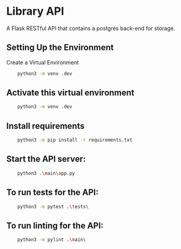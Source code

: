 # Library API
A Flask RESTful API that contains a postgres back-end for storage.

## Setting Up the Environment
Create a Virtual Environment
``` bash
    python3 -m venv .dev
```

## Activate this virtual environment
``` bash
    python3 -m venv .dev
```

## Install requirements
``` bash
    python3 -m pip install -r requirements.txt
```

## Start the API server:
``` bash
    python3 .\main\app.py
```

## To run tests for the API:
``` bash
    python3 -m pytest .\tests\
```

## To run linting for the API:
``` bash
    python3 -m pylint .\main\
```
